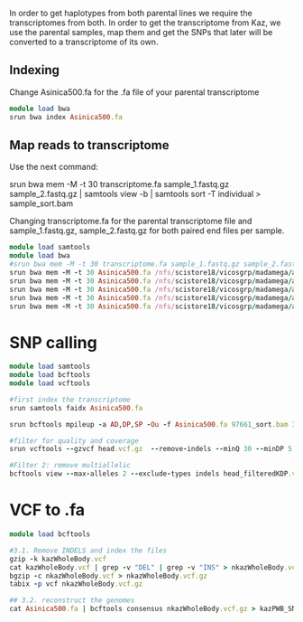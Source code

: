 In order to get haplotypes from both parental lines we require the transcriptomes from both. In order to get the transcriptome from Kaz, we use the parental samples, map them and get the SNPs that later will be converted to a transcriptome of its own.

## Indexing
Change Asinica500.fa for the .fa file of your parental transcriptome

``` ruby
module load bwa
srun bwa index Asinica500.fa
```

## Map reads to transcriptome
Use the next command:

srun bwa mem -M -t 30 transcriptome.fa sample_1.fastq.gz sample_2.fastq.gz | samtools view -b | samtools sort -T individual > sample_sort.bam

Changing transcriptome.fa for the parental transcriptome file and sample_1.fastq.gz, sample_2.fastq.gz for both paired end files per sample.

``` ruby
module load samtools
module load bwa
#srun bwa mem -M -t 30 transcriptome.fa sample_1.fastq.gz sample_2.fastq.gz | samtools view -b | samtools sort -T individual > sample_sort.bam
srun bwa mem -M -t 30 Asinica500.fa /nfs/scistore18/vicosgrp/madamega/artemiaImprinting/analysis/parents/97661_P_KAZ_F.1.fastq.gz /nfs/scistore18/vicosgrp/madamega/artemiaImprinting/analysis/parents/97661_P_KAZ_F.2.fastq.gz | samtools view -b | samtools sort -T individual > 97661_sort.bam
srun bwa mem -M -t 30 Asinica500.fa /nfs/scistore18/vicosgrp/madamega/artemiaImprinting/analysis/parents/39873_P_KAZ_M.1.fastq.gz /nfs/scistore18/vicosgrp/madamega/artemiaImprinting/analysis/parents/39873_P_KAZ_M.2.fastq.gz | samtools view -b | samtools sort -T individual > 39873_sort.bam
srun bwa mem -M -t 30 Asinica500.fa /nfs/scistore18/vicosgrp/madamega/artemiaImprinting/analysis/parents/39874_P_KAZ_M.1.fastq.gz /nfs/scistore18/vicosgrp/madamega/artemiaImprinting/analysis/parents/39874_P_KAZ_M.2.fastq.gz | samtools view -b | samtools sort -T individual > 39874_sort.bam
srun bwa mem -M -t 30 Asinica500.fa /nfs/scistore18/vicosgrp/madamega/artemiaImprinting/analysis/parents/39875_P_KAZ_F.1.fastq.gz /nfs/scistore18/vicosgrp/madamega/artemiaImprinting/analysis/parents/39875_P_KAZ_F.2.fastq.gz | samtools view -b | samtools sort -T individual > 39875_sort.bam
srun bwa mem -M -t 30 Asinica500.fa /nfs/scistore18/vicosgrp/madamega/artemiaImprinting/analysis/parents/39876_P_KAZ_F.1.fastq.gz /nfs/scistore18/vicosgrp/madamega/artemiaImprinting/analysis/parents/39876_P_KAZ_F.2.fastq.gz | samtools view -b | samtools sort -T individual > 39876_sort.bam
```

# SNP calling


``` ruby
module load samtools
module load bcftools
module load vcftools

#first index the transcriptome
srun samtools faidx Asinica500.fa

srun bcftools mpileup -a AD,DP,SP -Ou -f Asinica500.fa 97661_sort.bam 39873_sort.bam 39874_sort.bam 39875_sort.bam 39876_sort.bam | bcftools call -v -f GQ,GP -mO z -o head.vcf.gz

#filter for quality and coverage
srun vcftools --gzvcf head.vcf.gz  --remove-indels --minQ 30 --minDP 5 --maxDP 500 --recode --stdout >  head_filteredKDP.vcf

#Filter 2: remove multiallelic
bcftools view --max-alleles 2 --exclude-types indels head_filteredKDP.vcf > /nfs/scistore18/vicosgrp/madamega/artemiaImprinting/analysis/VCF_DP_better/kazWholeBody.vcf
```

# VCF to .fa


``` ruby
module load bcftools

#3.1. Remove INDELS and index the files
gzip -k kazWholeBody.vcf
cat kazWholeBody.vcf | grep -v "DEL" | grep -v "INS" > nkazWholeBody.vcf
bgzip -c nkazWholeBody.vcf > nkazWholeBody.vcf.gz
tabix -p vcf nkazWholeBody.vcf.gz

## 3.2. reconstruct the genomes
cat Asinica500.fa | bcftools consensus nkazWholeBody.vcf.gz > kazPWB_SNPs.genrec.fa
```
